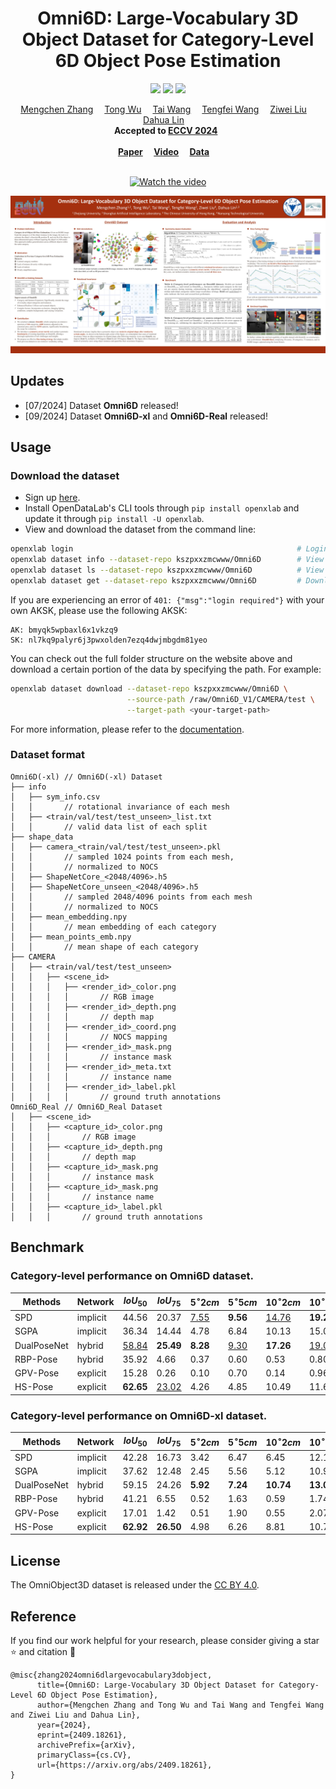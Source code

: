 <div align="center">

# Omni6D: Large-Vocabulary 3D Object Dataset for Category-Level 6D Object Pose Estimation
<p align="center">
<a href=""><img src="https://img.shields.io/badge/ArXiv-Paper-<color>"></a>
<a href="https://www.youtube.com/watch?v=BKyw51bUhZs"><img src="https://img.shields.io/static/v1?label=Youtube&message=Video&color=orange"></a>
<a href="https://openxlab.org.cn/datasets/kszpxxzmcwww/Omni6D"><img src="https://img.shields.io/static/v1?label=Openxlab&message=Data&color=blue"></a>
</a>
</p>

<div><center>
    <a href='https://kszpxxzmc.github.io/' target='_blank'>Mengchen Zhang</a>&emsp;
    <a href='https://wutong16.github.io/' target='_blank'>Tong Wu</a>&emsp;
    <a href='https://tai-wang.github.io/' target='_blank'>Tai Wang</a>&emsp;
    <a href='https://tengfei-wang.github.io/' target='_blank'>Tengfei Wang</a>&emsp;
    <a href='https://liuziwei7.github.io/' target='_blank'>Ziwei Liu</a>&emsp;
    <a href='http://dahua.me/' target='_blank'>Dahua Lin</a>&emsp;</center>
</div>

<center><strong>Accepted to <a href='https://eccv2024.ecva.net/' target='_blank'>ECCV 2024</a>  </strong></center>

<div><center><strong><br>
    <a href='https://arxiv.org/abs/2409.18261' target='_blank'>Paper</a>&emsp;
    <a href='https://www.youtube.com/watch?v=BKyw51bUhZs' target='_blank'>Video</a>&emsp;
    <a href='https://openxlab.org.cn/datasets/kszpxxzmcwww/Omni6D' target='_blank'>Data</a>&emsp;
  </strong></center>
</div>

<br>

[![Watch the video](https://img.youtube.com/vi/BKyw51bUhZs/0.jpg)](https://www.youtube.com/watch?v=BKyw51bUhZs)

![](assets/poster.png)


</div>

## Updates
- [07/2024] Dataset **Omni6D** released!
- [09/2024] Dataset **Omni6D-xl** and **Omni6D-Real** released!

## Usage

### Download the dataset

- Sign up [here](https://sso.openxlab.org.cn/login).
- Install OpenDataLab's CLI tools through `pip install openxlab` and update it through `pip install -U openxlab`.
- View and download the dataset from the command line:

```bash
openxlab login                                                  # Login, input AK/SK
openxlab dataset info --dataset-repo kszpxxzmcwww/Omni6D        # View dataset info
openxlab dataset ls --dataset-repo kszpxxzmcwww/Omni6D	        # View a list of dataset files
openxlab dataset get --dataset-repo kszpxxzmcwww/Omni6D         # Download the whole dataset (the compressed files require approximately 388.9GB of storage)
```

If you are experiencing an error of `401: {"msg":"login required"}` with your own AKSK, please use the following AKSK:
```
AK: bmyqk5wpbaxl6x1vkzq9
SK: nl7kq9palyr6j3pwxolden7ezq4dwjmbgdm81yeo
```

You can check out the full folder structure on the website above and download a certain portion of the data by specifying the path. For example:

```bash
openxlab dataset download --dataset-repo kszpxxzmcwww/Omni6D \
                          --source-path /raw/Omni6D_V1/CAMERA/test \
                          --target-path <your-target-path>
```

For more information, please refer to the [documentation](https://openxlab.org.cn/docs/developers/%E6%95%B0%E6%8D%AE%E9%9B%86/%E6%95%B0%E6%8D%AE%E9%9B%86CLI%EF%BC%88%E5%91%BD%E4%BB%A4%E8%A1%8C%E5%B7%A5%E5%85%B7%EF%BC%89.html).

### Dataset format

```
Omni6D(-xl) // Omni6D(-xl) Dataset
├── info
│   ├── sym_info.csv 
│   │       // rotational invariance of each mesh
│   ├── <train/val/test/test_unseen>_list.txt
│   │       // valid data list of each split
├── shape_data               
│   ├── camera_<train/val/test/test_unseen>.pkl
│   │       // sampled 1024 points from each mesh, 
│   │       // normalized to NOCS
│   ├── ShapeNetCore_<2048/4096>.h5
│   ├── ShapeNetCore_unseen_<2048/4096>.h5
│   │       // sampled 2048/4096 points from each mesh
│   │       // normalized to NOCS
│   ├── mean_embedding.npy
│   │       // mean embedding of each category
│   ├── mean_points_emb.npy
│   │       // mean shape of each category
├── CAMERA         
│   ├── <train/val/test/test_unseen>
│   │   ├── <scene_id>
│   │   │   ├── <render_id>_color.png
│   │   │   │       // RGB image
│   │   │   ├── <render_id>_depth.png
│   │   │   │       // depth map
│   │   │   ├── <render_id>_coord.png
│   │   │   │       // NOCS mapping
│   │   │   ├── <render_id>_mask.png
│   │   │   │       // instance mask
│   │   │   ├── <render_id>_meta.txt
│   │   │   │       // instance name
│   │   │   ├── <render_id>_label.pkl
│   │   │   │       // ground truth annotations
Omni6D_Real // Omni6D_Real Dataset
│   ├── <scene_id>
│   │   ├── <capture_id>_color.png
│   │   │       // RGB image
│   │   ├── <capture_id>_depth.png
│   │   │       // depth map
│   │   ├── <capture_id>_mask.png
│   │   │       // instance mask
│   │   ├── <capture_id>_mask.png
│   │   │       // instance name
│   │   ├── <capture_id>_label.pkl
│   │   │       // ground truth annotations
```

## Benchmark
### Category-level performance on Omni6D dataset.
| Methods     | Network  | $IoU_{50}$   | $IoU_{75}$   | $5^\circ2cm$ | $5^\circ5cm$ | $10^\circ2cm$ | $10^\circ5cm$ | $5^\circ$   | $10^\circ$   | $2cm$        | $5cm$        |
| ----------- | -------- | ------------ | ------------ | ------------ | ------------ | ------------- | ------------- | ----------- | ------------ | ------------ | ------------ |
| SPD         | implicit | 44.56        | 20.37        | <u>7.55</u>  | **9.56**     | <u>14.76</u>  | **19.23**     | **10.68**   | **21.02**    | 37.49        | 70.09        |
| SGPA        | implicit | 36.34        | 14.44        | 4.78         | 6.84         | 10.13         | 15.03         | 8.49        | 17.73        | 25.57        | 59.18        |
| DualPoseNet | hybrid   | <u>58.84</u> | **25.49**    | **8.28**     | <u>9.30</u>  | **17.26**     | <u>19.05</u>  | <u>9.38</u> | <u>19.18</u> | <u>73.82</u> | <u>96.37</u> |
| RBP-Pose    | hybrid   | 35.92        | 4.66         | 0.37         | 0.60         | 0.53          | 0.80          | 0.75        | 0.96         | 39.73        | 83.55        |
| GPV-Pose    | explicit | 15.28        | 0.26         | 0.10         | 0.70         | 0.14          | 0.96          | 2.25        | 2.96         | 5.31         | 33.70        |
| HS-Pose     | explicit | **62.65**    | <u>23.02</u> | 4.26         | 4.85         | 10.49         | 11.61         | 4.96        | 11.75        | **80.93**    | **97.78**    |
### Category-level performance on Omni6D-xl dataset.
| Methods     | Network  | $IoU_{50}$ | $IoU_{75}$ | $5^\circ2cm$ | $5^\circ5cm$ | $10^\circ2cm$ | $10^\circ5cm$ | $5^\circ$ | $10^\circ$ | $2cm$ | $5cm$ |
|-------------|----------|------------|------------|--------------|--------------|---------------|---------------|-----------|------------|-------|-------|
| SPD         | implicit | 42.28	  |16.73	   |3.42          |	6.47         |	6.45      	 |12.16	         |**10.62**	     |17.71	      |21.05	|54.14|
| SGPA        | implicit | 37.62      | 12.48      | 2.45         | 5.56         | 5.12          | 10.98         | 10.25     | **17.88**      | 16.21 | 47.31 |
| DualPoseNet | hybrid   | 59.15      | 24.26      | **5.92**     | **7.24**     | **10.74**     | **13.00**     | 7.70      | 13.72      | 65.05 | 87.44 |
| RBP-Pose    | hybrid   | 41.21      | 6.55       | 0.52         | 1.63         | 0.59          | 1.74          | 3.02      | 3.20       | 23.20 | 57.27 |
| GPV-Pose    | explicit | 17.01      | 1.42       | 0.51         | 1.90         | 0.55          | 2.07          | 5.08      | 5.72       | 5.19  | 26.32 |
| HS-Pose     | explicit | **62.92**	|**26.50**	|4.98	|6.26|	8.81	|10.73	|6.65|	11.39	|**71.68**	|**89.38**|

## License
The OmniObject3D dataset is released under the [CC BY 4.0](https://creativecommons.org/licenses/by/4.0/).

## Reference
If you find our work helpful for your research, please consider giving a star ⭐ and citation 📝
```
@misc{zhang2024omni6dlargevocabulary3dobject,
      title={Omni6D: Large-Vocabulary 3D Object Dataset for Category-Level 6D Object Pose Estimation}, 
      author={Mengchen Zhang and Tong Wu and Tai Wang and Tengfei Wang and Ziwei Liu and Dahua Lin},
      year={2024},
      eprint={2409.18261},
      archivePrefix={arXiv},
      primaryClass={cs.CV},
      url={https://arxiv.org/abs/2409.18261}, 
}
```
